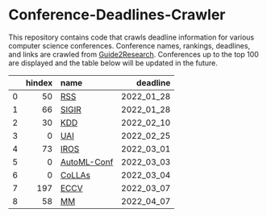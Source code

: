 # Conference-Deadlines-Crawler 

 This repository contains code that crawls deadline information for various computer science conferences. Conference names, rankings, deadlines, and links are crawled from [Guide2Research](https://www.guide2research.com/topconf/machine-learning). Conferences up to the top 100 are displayed and the table below will be updated in the future.

|    |   hindex | name                                   |   deadline |
|---:|---------:|:---------------------------------------|-----------:|
|  0 |       50 | [RSS](https://roboticsconference.org/) | 2022_01_28 |
|  1 |       66 | [SIGIR](https://sigir.org/sigir2022/)  | 2022_01_28 |
|  2 |       30 | [KDD](https://www.kdd.org/kdd2022/)    | 2022_02_10 |
|  3 |        0 | [UAI](https://www.auai.org/uai2022/)   | 2022_02_25 |
|  4 |       73 | [IROS](https://iros2022.org/)          | 2022_03_01 |
|  5 |        0 | [AutoML-Conf](https://automl.cc/)      | 2022_03_03 |
|  6 |        0 | [CoLLAs](https://lifelong-ml.cc)       | 2022_03_04 |
|  7 |      197 | [ECCV](https://eccv2022.ecva.net/)     | 2022_03_07 |
|  8 |       58 | [MM](https://2022.acmmm.org/)          | 2022_04_07 |